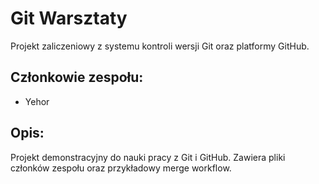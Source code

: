 # Git Warsztaty

Projekt zaliczeniowy z systemu kontroli wersji Git oraz platformy GitHub.

## Członkowie zespołu:
- Yehor

## Opis:
Projekt demonstracyjny do nauki pracy z Git i GitHub. Zawiera pliki członków zespołu oraz przykładowy merge workflow.
